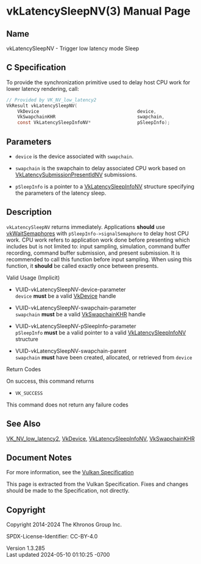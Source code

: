 # vkLatencySleepNV(3) Manual Page

## Name

vkLatencySleepNV - Trigger low latency mode Sleep



## <a href="#_c_specification" class="anchor"></a>C Specification

To provide the synchronization primitive used to delay host CPU work for
lower latency rendering, call:

``` c
// Provided by VK_NV_low_latency2
VkResult vkLatencySleepNV(
    VkDevice                                    device,
    VkSwapchainKHR                              swapchain,
    const VkLatencySleepInfoNV*                 pSleepInfo);
```

## <a href="#_parameters" class="anchor"></a>Parameters

- `device` is the device associated with `swapchain`.

- `swapchain` is the swapchain to delay associated CPU work based on
  [VkLatencySubmissionPresentIdNV](https://registry.khronos.org/vulkan/specs/1.3-extensions/man/html/VkLatencySubmissionPresentIdNV.html)
  submissions.

- `pSleepInfo` is a pointer to a
  [VkLatencySleepInfoNV](https://registry.khronos.org/vulkan/specs/1.3-extensions/man/html/VkLatencySleepInfoNV.html) structure specifying
  the parameters of the latency sleep.

## <a href="#_description" class="anchor"></a>Description

`vkLatencySleepNV` returns immediately. Applications **should** use
[vkWaitSemaphores](https://registry.khronos.org/vulkan/specs/1.3-extensions/man/html/vkWaitSemaphores.html) with
`pSleepInfo->signalSemaphore` to delay host CPU work. CPU work refers to
application work done before presenting which includes but is not
limited to: input sampling, simulation, command buffer recording,
command buffer submission, and present submission. It is recommended to
call this function before input sampling. When using this function, it
**should** be called exactly once between presents.

Valid Usage (Implicit)

- <a href="#VUID-vkLatencySleepNV-device-parameter"
  id="VUID-vkLatencySleepNV-device-parameter"></a>
  VUID-vkLatencySleepNV-device-parameter  
  `device` **must** be a valid [VkDevice](https://registry.khronos.org/vulkan/specs/1.3-extensions/man/html/VkDevice.html) handle

- <a href="#VUID-vkLatencySleepNV-swapchain-parameter"
  id="VUID-vkLatencySleepNV-swapchain-parameter"></a>
  VUID-vkLatencySleepNV-swapchain-parameter  
  `swapchain` **must** be a valid [VkSwapchainKHR](https://registry.khronos.org/vulkan/specs/1.3-extensions/man/html/VkSwapchainKHR.html)
  handle

- <a href="#VUID-vkLatencySleepNV-pSleepInfo-parameter"
  id="VUID-vkLatencySleepNV-pSleepInfo-parameter"></a>
  VUID-vkLatencySleepNV-pSleepInfo-parameter  
  `pSleepInfo` **must** be a valid pointer to a valid
  [VkLatencySleepInfoNV](https://registry.khronos.org/vulkan/specs/1.3-extensions/man/html/VkLatencySleepInfoNV.html) structure

- <a href="#VUID-vkLatencySleepNV-swapchain-parent"
  id="VUID-vkLatencySleepNV-swapchain-parent"></a>
  VUID-vkLatencySleepNV-swapchain-parent  
  `swapchain` **must** have been created, allocated, or retrieved from
  `device`

Return Codes

On success, this command returns

- `VK_SUCCESS`

This command does not return any failure codes

## <a href="#_see_also" class="anchor"></a>See Also

[VK_NV_low_latency2](https://registry.khronos.org/vulkan/specs/1.3-extensions/man/html/VK_NV_low_latency2.html),
[VkDevice](https://registry.khronos.org/vulkan/specs/1.3-extensions/man/html/VkDevice.html),
[VkLatencySleepInfoNV](https://registry.khronos.org/vulkan/specs/1.3-extensions/man/html/VkLatencySleepInfoNV.html),
[VkSwapchainKHR](https://registry.khronos.org/vulkan/specs/1.3-extensions/man/html/VkSwapchainKHR.html)

## <a href="#_document_notes" class="anchor"></a>Document Notes

For more information, see the <a
href="https://registry.khronos.org/vulkan/specs/1.3-extensions/html/vkspec.html#vkLatencySleepNV"
target="_blank" rel="noopener">Vulkan Specification</a>

This page is extracted from the Vulkan Specification. Fixes and changes
should be made to the Specification, not directly.

## <a href="#_copyright" class="anchor"></a>Copyright

Copyright 2014-2024 The Khronos Group Inc.

SPDX-License-Identifier: CC-BY-4.0

Version 1.3.285  
Last updated 2024-05-10 01:10:25 -0700
